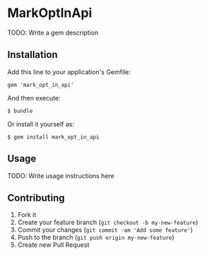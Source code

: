 # MarkOptInApi

TODO: Write a gem description

## Installation

Add this line to your application's Gemfile:

    gem 'mark_opt_in_api'

And then execute:

    $ bundle

Or install it yourself as:

    $ gem install mark_opt_in_api

## Usage

TODO: Write usage instructions here

## Contributing

1. Fork it
2. Create your feature branch (`git checkout -b my-new-feature`)
3. Commit your changes (`git commit -am 'Add some feature'`)
4. Push to the branch (`git push origin my-new-feature`)
5. Create new Pull Request

